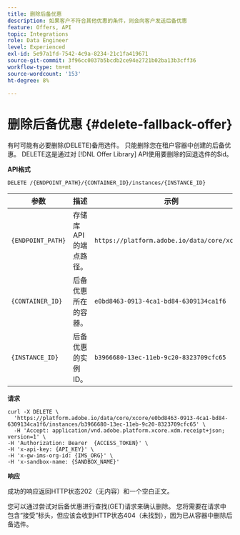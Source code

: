 ```yaml
---
title: 删除后备优惠
description: 如果客户不符合其他优惠的条件，则会向客户发送后备优惠
feature: Offers, API
topic: Integrations
role: Data Engineer
level: Experienced
exl-id: 5e97a1fd-7542-4c9a-8234-21c1fa419671
source-git-commit: 3f96cc0037b5bcdb2ce94e2721b02ba13b3cff36
workflow-type: tm+mt
source-wordcount: '153'
ht-degree: 8%

---
```


# 删除后备优惠 {#delete-fallback-offer}

有时可能有必要删除(DELETE)备用选件。 只能删除您在租户容器中创建的后备优惠。 DELETE这是通过对 [!DNL Offer Library] API使用要删除的回退选件的$id。

**API格式**

```http
DELETE /{ENDPOINT_PATH}/{CONTAINER_ID}/instances/{INSTANCE_ID}
```

| 参数 | 描述 | 示例 |
| --------- | ----------- | ------- |
| `{ENDPOINT_PATH}` | 存储库API的端点路径。 | `https://platform.adobe.io/data/core/xcore/` |
| `{CONTAINER_ID}` | 后备优惠所在的容器。 | `e0bd8463-0913-4ca1-bd84-6309134ca1f6` |
| `{INSTANCE_ID}` | 后备优惠的实例ID。 | `b3966680-13ec-11eb-9c20-8323709cfc65` |

**请求**

```shell
curl -X DELETE \
  'https://platform.adobe.io/data/core/xcore/e0bd8463-0913-4ca1-bd84-6309134ca1f6/instances/b3966680-13ec-11eb-9c20-8323709cfc65' \
  -H 'Accept: application/vnd.adobe.platform.xcore.xdm.receipt+json; version=1' \
-H 'Authorization: Bearer  {ACCESS_TOKEN}' \
-H 'x-api-key: {API_KEY}' \
-H 'x-gw-ims-org-id: {IMS_ORG}' \
-H 'x-sandbox-name: {SANDBOX_NAME}'
```

**响应**

成功的响应返回HTTP状态202（无内容）和一个空白正文。

您可以通过尝试对后备优惠进行查找(GET)请求来确认删除。 您将需要在请求中包含“接受”标头，但应该会收到HTTP状态404（未找到），因为已从容器中删除后备选件。
